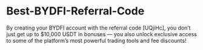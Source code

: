 # Best-BYDFI-Referral-Code

By creating your BYDFI account with the referral code [UQjiHc], you don’t just get up to $10,000 USDT in bonuses — you also unlock exclusive access to some of the platform’s most powerful trading tools and fee discounts!

